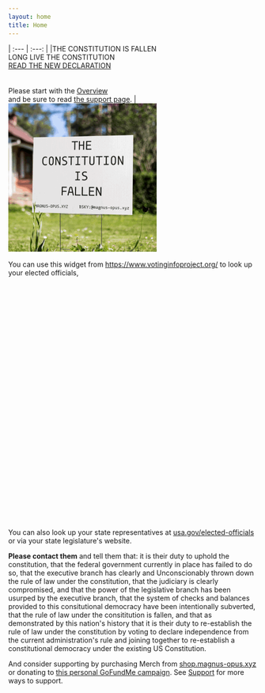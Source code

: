 ```yaml
---
layout: home
title: Home
---
```


  | :--- | :---: |
  |THE CONSTITUTION IS FALLEN <br> LONG LIVE THE CONSTITUTION <br> [READ THE NEW DECLARATION](/declaration) <br> <br> <br> Please start with the [Overview](/overview/) <br> and be sure to read [the support page](/support). | [![street signs in rotation](/assets/images/signloop_smaller.gif)](https://shop.magnus-opus.xyz)

You can use this widget from https://www.votinginfoproject.org/ to look up your elected officials,  
<link rel="stylesheet" type="text/css" href="https://votinginfotool.org/css/compiled/vit.css"/>
<script src="https://votinginfotool.org/js/compiled/app.js"></script>

<div id="_vit" style="width: 640px; height: 480px;"></div>

<script>
  var config = {
    "embedded-line1": {"en":"Lookup Elected Officials"},
    "logo": {"type":"none"},
    "official-only": true
  };
  var loadVIT = function () {
    if (typeof vit !== 'undefined'){
      vit.core.init("_vit", config);
    } else {
      setTimeout(loadVIT, 500);
    };
  };
  loadVIT();
</script>


You can also look up your state representatives at [usa.gov/elected-officials](https://www.usa.gov/elected-officials) or via your state legislature's website. 

**Please contact them** and tell them that: it is their duty to uphold the constitution, that the federal government currently in place has failed to do so, that the executive branch has clearly and Unconscionably thrown down the rule of law under the constitution, that the judiciary is clearly compromised, and that the power of the legislative branch has been usurped by the executive branch, that the system of checks and balances provided to this consitutional democracy have been intentionally subverted, that the rule of law under the consititution is fallen, and that as demonstrated by this nation's history that it is their duty to re-establish the rule of law under the constitution by voting to declare independence from the current administration's rule and joining together to re-establish a constitutional democracy under the existing US Constitution.

And consider supporting by purchasing Merch from [shop.magnus-opus.xyz](https://shop.magnus-opus.xyz) or donating to [this personal GoFundMe campaign](https://gofund.me/b16a37f9). See [Support](/support) for more ways to support.

